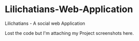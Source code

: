 # Lilichatians-Web-Application
Lilichatians  - A social web Application


Lost the code but I'm attaching my Project screenshots here.
